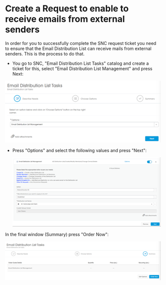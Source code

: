 # Create a Request to enable to receive emails from external senders

In order for you to successfully complete the SNC request ticket you need to ensure that the Email Distribution List can receive mails from external senders. This is the process to do that.

- You go to SNC, "Email Distribution List Tasks" catalog and create a ticket for this, select "Email Distribution List Management" and press Next:

![Enable_emailList_1](./images/Enable_emailList_1.png)



- Press "Options" and select the following values and press "Next":

  ![Enable_emailList_2](./images/Enable_emailList_2.png)



In the final window (Summary) press "Order Now":

![Enable_emailList_3](./images/Enable_emailList_3.png)



